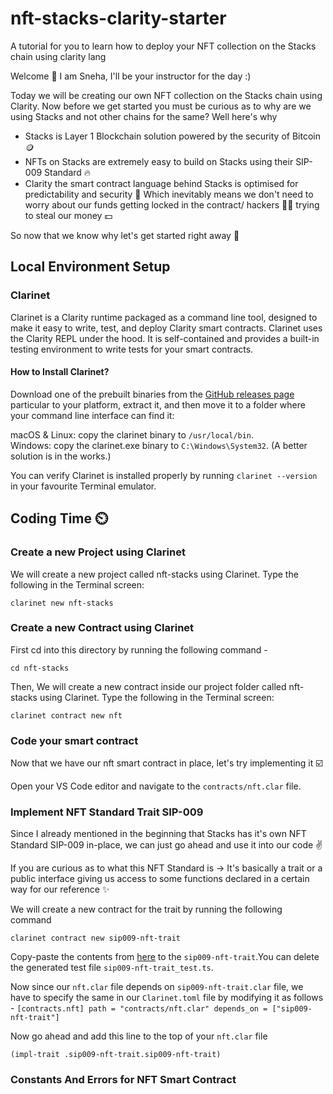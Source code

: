 # nft-stacks-clarity-starter
A tutorial for you to learn how to deploy your NFT collection on the Stacks chain using clarity lang

Welcome 👋 I am Sneha, I'll be your instructor for the day :) 

Today we will be creating our own NFT collection on the Stacks chain using Clarity. Now before we get started you must be curious as to why are we using Stacks and not other chains for the same? Well here's why 

 - Stacks is Layer 1 Blockchain solution powered by the security of Bitcoin 🪙
 - NFTs on Stacks are extremely easy to build on Stacks using their SIP-009 Standard 🔥
 - Clarity the smart contract language behind Stacks is optimised for predictability and security 🦺 Which inevitably means we don't need to worry about our funds getting locked in the contract/ hackers 🏴‍☠️ trying to steal our money 💵

So now that we know why let's get started right away 🙌 

## Local Environment Setup

### Clarinet
Clarinet is a Clarity runtime packaged as a command line tool, designed to make it easy to write, test, and deploy Clarity smart contracts. Clarinet uses the Clarity REPL under the hood. It is self-contained and provides a built-in testing environment to write tests for your smart contracts. 

#### How to Install Clarinet?
Download one of the prebuilt binaries from the [GitHub releases page](https://github.com/hirosystems/clarinet/releases/) particular to your platform, extract it, and then move it to a folder where your command line interface can find it:

macOS & Linux: copy the clarinet binary to `/usr/local/bin`.  
Windows: copy the clarinet.exe binary to `C:\Windows\System32`. (A better solution is in the works.)  

You can verify Clarinet is installed properly by running `clarinet --version` in your favourite Terminal emulator.

## Coding Time ⏲️

### Create a new Project using Clarinet  

We will create a new project called nft-stacks using Clarinet. Type the following in the Terminal screen:


`clarinet new nft-stacks`

### Create a new Contract using Clarinet  

First cd into this directory by running the following command - 

`cd nft-stacks`

Then, We will create a new contract inside our project folder called nft-stacks using Clarinet. Type the following in the Terminal screen:


`clarinet contract new nft`

### Code your smart contract

Now that we have our nft smart contract in place, let's try implementing it ☑️

Open your VS Code editor and navigate to the `contracts/nft.clar` file.

### Implement NFT Standard Trait SIP-009

Since I already mentioned in the beginning that Stacks has it's own NFT Standard SIP-009 in-place, we can just go ahead and use it into our code :v: 

If you are curious as to what this NFT Standard is -> It's basically a trait or a public interface giving us access to some functions declared in a certain way for our reference ✨

We will create a new contract for the trait by running the following command 

`clarinet contract new sip009-nft-trait`

Copy-paste the contents from [here](https://book.clarity-lang.org/ch10-01-sip009-nft-standard.html#the-sip009-nft-trait) to the `sip009-nft-trait`.You can delete the generated test file `sip009-nft-trait_test.ts`.

Now since our `nft.clar` file depends on `sip009-nft-trait.clar` file, we have to specify the same in our `Clarinet.toml` file by modifying it as follows - 
`[contracts.nft]
path = "contracts/nft.clar"
depends_on = ["sip009-nft-trait"]`

Now go ahead and add this line to the top of your `nft.clar` file

`(impl-trait .sip009-nft-trait.sip009-nft-trait)`

### Constants And Errors for NFT Smart Contract




